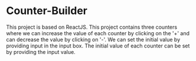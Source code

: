 # Counter-Builder
This project is based on ReactJS. This project contains three counters where we can increase the value of each counter by clicking on the '+' and can decrease the value by clicking on '-'. We can set the initial value by providing input in the input box. The initial value of each counter can be set by providing the input value.
